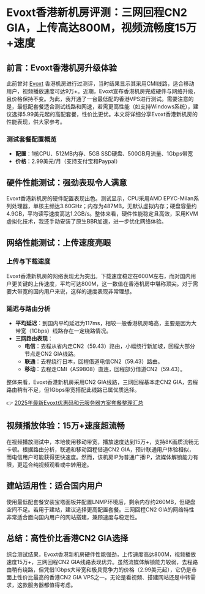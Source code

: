# Evoxt香港新机房评测：三网回程CN2 GIA，上传高达800M，视频流畅度15万+速度

## 前言：Evoxt香港机房升级体验

此前曾对 [Evoxt](https://bit.ly/evoxt) 香港机房进行过测评，当时结果显示其采用CMI线路，适合移动用户，视频播放速度可达9万+。近期，Evoxt宣布香港机房完成硬件与网络升级，且价格保持不变。为此，我开通了一台最低配的香港VPS进行测试。需要注意的是，最低配套餐适合测试线路和网速，若需更高性能（如支持Windows系统），建议选择5.99美元起的高配套餐，性价比更优。本文将详细分享Evoxt香港新机房的性能表现，供大家参考。

### 测试套餐配置概览

- **配置**：1核CPU、512MB内存、5GB SSD硬盘、500GB月流量、1Gbps带宽
- **价格**：2.99美元/月（支持支付宝和Paypal）

## 硬件性能测试：强劲表现令人满意

Evoxt香港新机房的硬件配置表现出色。测试显示，CPU采用AMD EPYC-Milan系列处理器，单核主频达3.60GHz；内存为487MB，无默认虚拟内存；硬盘容量约4.9GB，平均读写速度高达1.2GB/s。整体来看，硬件性能稳定且高效，采用KVM虚拟化技术，我还手动安装了原生BBR加速，进一步优化网络体验。

## 网络性能测试：上传速度亮眼

### 上传与下载速度

Evoxt香港新机房的网络表现尤为突出。下载速度稳定在600M左右，而对国内用户更关键的上传速度，平均可达800M，这一数值在香港机房中堪称顶尖。对于需要大带宽的国内用户来说，这样的速度表现非常理想。

### 延迟与路由分析

- **平均延迟**：到国内平均延迟为117ms，相较一般香港机房略高，主要是因为大带宽（1Gbps）线路存在一定绕路情况。
- **三网路由表现**：
  - **电信**：去程从省内走CN2（59.43）路由，小幅绕行新加坡，回程大部分节点走CN2 GIA线路。
  - **联通**：去程绕行日本，回程借道电信CN2（59.43）路由。
  - **移动**：去程走CMI（AS9808）直连，回程部分借道CN2（59.43）。

整体来看，Evoxt香港新机房采用CN2 GIA线路，三网回程基本走CN2 GIA，去程路由稍有不足，但1Gbps带宽搭配此线路已属优质选择。

👉 [2025年最新Evoxt优惠码和云服务器方案套餐整理汇总](https://bit.ly/evoxt)

## 视频播放体验：15万+速度超流畅

在视频播放测试中，本地使用移动带宽，播放速度达到15万+，支持8K画质流畅无卡顿。根据路由分析，联通和移动回程借道CN2 GIA，预计联通用户体验相似，而电信用户可能获得更快速度。然而，该机房IP为普通广播IP，流媒体解锁能力有限，更适合纯视频观看或中转用途。

## 建站适用性：适合国内用户

使用最低配套餐安装宝塔面板并配置LNMP环境后，剩余内存约260MB，但硬盘空间不足。若用于建站，建议选择更高配置套餐。三网回程CN2 GIA的网络特性非常适合面向国内用户的网站搭建，兼顾速度与稳定性。

## 总结：高性价比香港CN2 GIA选择

综合测试结果，Evoxt香港新机房硬件性能强劲，上传速度高达800M，视频播放速度15万+，三网回程CN2 GIA线路表现优异。虽然流媒体解锁能力较弱，去程路由稍有绕路，但凭借1Gbps大带宽和极具竞争力的价格（2.99美元起），它仍是市面上性价比最高的香港CN2 GIA VPS之一。无论是看视频、搭建网站还是中转需求，这款服务器都值得考虑。